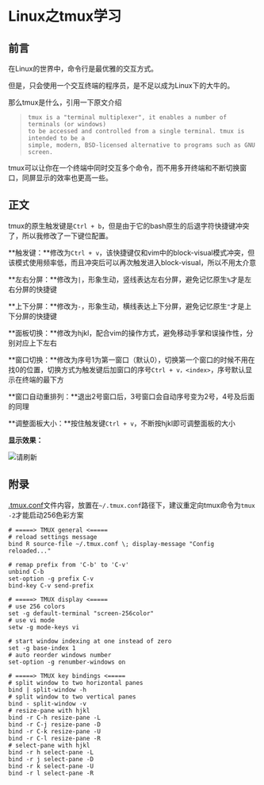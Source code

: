 # Linux之tmux学习

## 前言

在Linux的世界中，命令行是最优雅的交互方式。

但是，只会使用一个交互终端的程序员，是不足以成为Linux下的大牛的。

那么tmux是什么，引用一下原文介绍

> ```
> tmux is a "terminal multiplexer", it enables a number of terminals (or windows)
> to be accessed and controlled from a single terminal. tmux is intended to be a
> simple, modern, BSD-licensed alternative to programs such as GNU screen.
> ```

tmux可以让你在一个终端中同时交互多个命令，而不用多开终端和不断切换窗口，同屏显示的效率也更高一些。

## 正文

tmux的原生触发键是`Ctrl + b`，但是由于它的bash原生的后退字符快捷键冲突了，所以我修改了一下键位配置。

**触发键：**修改为`Ctrl + v`，该快捷键仅和vim中的block-visual模式冲突，但该模式使用频率低，而且冲突后可以再次触发进入block-visual，所以不用太介意

**左右分屏：**修改为`|`，形象生动，竖线表达左右分屏，避免记忆原生`%`才是左右分屏的快捷键

**上下分屏：**修改为`-`，形象生动，横线表达上下分屏，避免记忆原生`"`才是上下分屏的快捷键

**面板切换：**修改为hjkl，配合vim的操作方式，避免移动手掌和误操作性，分别对应上下左右

**窗口切换：**修改为序号1为第一窗口（默认0），切换第一个窗口的时候不用在找0的位置，切换方式为触发键后加窗口的序号`Ctrl + v，<index>`，序号默认显示在终端的最下方

**窗口自动重排列：**退出2号窗口后，3号窗口会自动序号变为2号，4号及后面的同理

**调整面板大小：**按住触发键`Ctrl + v`，不断按hjkl即可调整面板的大小

**显示效果：**

![请刷新](http://images2017.cnblogs.com/blog/701997/201710/701997-20171006162617177-143870885.png)

## 附录

[.tmux.conf](https://github.com/Wsine/Backup/blob/master/linux/.tmux.conf)文件内容，放置在`~/.tmux.conf`路径下，建议重定向tmux命令为`tmux -2`才能启动256色彩方案

```
# =====> TMUX general <=====
# reload settings message
bind R source-file ~/.tmux.conf \; display-message "Config reloaded..."

# remap prefix from 'C-b' to 'C-v'
unbind C-b
set-option -g prefix C-v
bind-key C-v send-prefix

# =====> TMUX display <=====
# use 256 colors
set -g default-terminal "screen-256color"
# use vi mode
setw -g mode-keys vi

# start window indexing at one instead of zero
set -g base-index 1
# auto reorder windows number
set-option -g renumber-windows on

# =====> TMUX key bindings <=====
# split window to two horizontal panes
bind | split-window -h
# split window to two vertical panes
bind - split-window -v
# resize-pane with hjkl
bind -r C-h resize-pane -L
bind -r C-j resize-pane -D
bind -r C-k resize-pane -U
bind -r C-l resize-pane -R
# select-pane with hjkl
bind -r h select-pane -L
bind -r j select-pane -D
bind -r k select-pane -U
bind -r l select-pane -R
```
